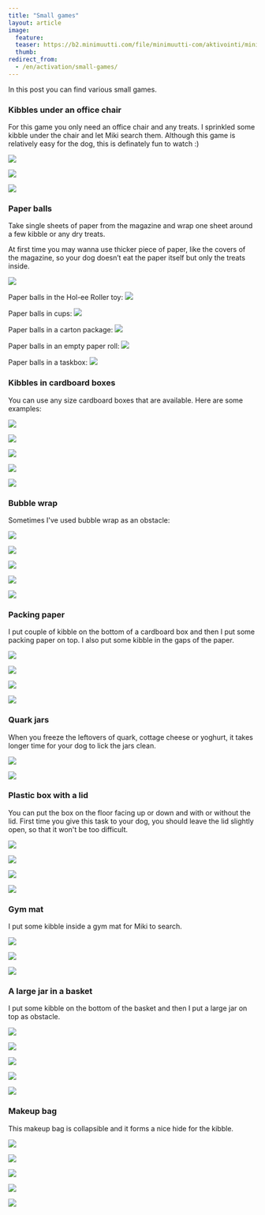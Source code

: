 ```yaml
---
title: "Small games"
layout: article
image:
  feature:
  teaser: https://b2.minimuutti.com/file/minimuutti-com/aktivointi/minitehtavia/DSC51202-245px.jpg
  thumb:
redirect_from:
  - /en/activation/small-games/
---
```


In this post you can find various small games.

### Kibbles under an office chair

For this game you only need an office chair and any treats. I sprinkled some kibble under the chair and let Miki search them. Although this game is relatively easy for the dog, this is definately fun to watch :)

[![](https://b2.minimuutti.com/file/minimuutti-com/aktivointi/minitehtavia/DSC51202-800px.jpg)](https://dl.dropboxusercontent.com/sh/ea1wtnz7z734o12/AABZjOkNfRQNJrRPpK_esh1Ma/aktivointi/minitehtavia/DSC51202.jpg)

[![](https://b2.minimuutti.com/file/minimuutti-com/aktivointi/minitehtavia/DSC51246-800px.jpg)](https://dl.dropboxusercontent.com/sh/ea1wtnz7z734o12/AABflcN8odwfXrjr4kqHc2bUa/aktivointi/minitehtavia/DSC51246.jpg)

[![](https://b2.minimuutti.com/file/minimuutti-com/aktivointi/minitehtavia/DSC51211-800px.jpg)](https://dl.dropboxusercontent.com/sh/ea1wtnz7z734o12/AABsVJMDiSbolVircG1peugOa/aktivointi/minitehtavia/DSC51211.jpg)

### <a name="paperballs">Paper balls</a>

Take single sheets of paper from the magazine and wrap one sheet around a few kibble or any dry treats.

At first time you may wanna use thicker piece of paper, like the covers of the magazine, so your dog doesn’t eat the paper itself but only the treats inside.

[![](https://b2.minimuutti.com/file/minimuutti-com/aktivointi/minitehtavia/DSC52279-800px.jpg)](https://dl.dropboxusercontent.com/sh/ea1wtnz7z734o12/AACXC317JkbAPa5LxtiB7-Z8a/aktivointi/minitehtavia/DSC52279.jpg)

Paper balls in the Hol-ee Roller toy:
[![](https://b2.minimuutti.com/file/minimuutti-com/aktivointi/jw-hol-ee-roller/DSC50501-800px.jpg)](/en/brain-games/jw-hol-ee-roller/)

Paper balls in cups:
[![](https://b2.minimuutti.com/file/minimuutti-com/aktivointi/paperipallot-mukeissa/DSC46322-800px.jpg)](/en/brain-games/paper-balls-in-cups/)

Paper balls in a carton package:
[![](https://b2.minimuutti.com/file/minimuutti-com/aktivointi/kartonkipakkaukset/DSC38178-800px.jpg)](/en/brain-games/carton-packages/)

Paper balls in an empty paper roll:
[![](https://b2.minimuutti.com/file/minimuutti-com/aktivointi/paperirullien-hylsyt/DSC52305-800px.jpg)](/en/brain-games/empty-paper-rolls/)

Paper balls in a taskbox:
[![](https://b2.minimuutti.com/file/minimuutti-com/aktivointi/tehtavalaatikko-paperipalloilla/DS06203-800px.jpg)](/en/brain-games/taskbox-with-paper-balls/)

### Kibbles in cardboard boxes

You can use any size cardboard boxes that are available. Here are some examples:

[![](https://b2.minimuutti.com/file/minimuutti-com/aktivointi/minitehtavia/DSC49081-800px.jpg)](https://dl.dropboxusercontent.com/sh/ea1wtnz7z734o12/AABsj4FmrYfmnOQvtmhdORmga/aktivointi/minitehtavia/DSC49081.jpg)

[![](https://b2.minimuutti.com/file/minimuutti-com/aktivointi/minitehtavia/DSC49080-800px.jpg)](https://dl.dropboxusercontent.com/sh/ea1wtnz7z734o12/AADmuMIJDgtmKzNPxfndbJu_a/aktivointi/minitehtavia/DSC49080.jpg)

[![](https://b2.minimuutti.com/file/minimuutti-com/aktivointi/minitehtavia/DSC47111-800px.jpg)](https://dl.dropboxusercontent.com/sh/ea1wtnz7z734o12/AADcjEiCl1Z7PwxTa4ejvPhXa/aktivointi/minitehtavia/DSC47111.jpg)

[![](https://b2.minimuutti.com/file/minimuutti-com/aktivointi/minitehtavia/DSC47117-800px.jpg)](https://dl.dropboxusercontent.com/sh/ea1wtnz7z734o12/AABaLzn6UH-5srgxpDWzWY35a/aktivointi/minitehtavia/DSC47117.jpg)

[![](https://b2.minimuutti.com/file/minimuutti-com/aktivointi/minitehtavia/DSC47148-800px.jpg)](https://dl.dropboxusercontent.com/sh/ea1wtnz7z734o12/AADbfYLBhSA5EWNKhOuocw1Ma/aktivointi/minitehtavia/DSC47148.jpg)

### Bubble wrap

Sometimes I've used bubble wrap as an obstacle:

[![](https://b2.minimuutti.com/file/minimuutti-com/aktivointi/minitehtavia/DSC49768-800px.jpg)](https://dl.dropboxusercontent.com/sh/ea1wtnz7z734o12/AAAmk6E2_xp2nu0J-ZIId05La/aktivointi/minitehtavia/DSC49768.jpg)

[![](https://b2.minimuutti.com/file/minimuutti-com/aktivointi/minitehtavia/DSC49785-800px.jpg)](https://dl.dropboxusercontent.com/sh/ea1wtnz7z734o12/AAB1OdNJm2SR3zJEHX-XOLwRa/aktivointi/minitehtavia/DSC49785.jpg)

[![](https://b2.minimuutti.com/file/minimuutti-com/aktivointi/minitehtavia/DSC49868-800px.jpg)](https://dl.dropboxusercontent.com/sh/ea1wtnz7z734o12/AAClS7cGMKnTzYVkh-oUVQDZa/aktivointi/minitehtavia/DSC49868.jpg)

[![](https://b2.minimuutti.com/file/minimuutti-com/aktivointi/minitehtavia/DSC51293-800px.jpg)](https://dl.dropboxusercontent.com/sh/ea1wtnz7z734o12/AACWiUfpwsSpfiNSF8aDzCXga/aktivointi/minitehtavia/DSC51293.jpg)

[![](https://b2.minimuutti.com/file/minimuutti-com/aktivointi/minitehtavia/DSC51305-800px.jpg)](https://dl.dropboxusercontent.com/sh/ea1wtnz7z734o12/AABZT4M61uenzEVnun59spa9a/aktivointi/minitehtavia/DSC51305.jpg)

### Packing paper

I put couple of kibble on the bottom of a cardboard box and then I put some packing paper on top. I also put some kibble in the gaps of the paper.

[![](https://b2.minimuutti.com/file/minimuutti-com/aktivointi/minitehtavia/DS00125-800px.jpg)](https://dl.dropboxusercontent.com/sh/ea1wtnz7z734o12/AADDv9b1SZnVPAca30aMOkXsa/aktivointi/minitehtavia/DS00125.jpg)

[![](https://b2.minimuutti.com/file/minimuutti-com/aktivointi/minitehtavia/DS00141-800px.jpg)](https://dl.dropboxusercontent.com/sh/ea1wtnz7z734o12/AAAfdVI-sSkc8iWP8uPD3Rzpa/aktivointi/minitehtavia/DS00141.jpg)

[![](https://b2.minimuutti.com/file/minimuutti-com/aktivointi/minitehtavia/DS00131-800px.jpg)](https://dl.dropboxusercontent.com/sh/ea1wtnz7z734o12/AAA__CIKR6mpmaJ6OWEOLDTla/aktivointi/minitehtavia/DS00131.jpg)

[![](https://b2.minimuutti.com/file/minimuutti-com/aktivointi/minitehtavia/DS00142-800px.jpg)](https://dl.dropboxusercontent.com/sh/ea1wtnz7z734o12/AADFrEHrJ9c8zQqaN7p83097a/aktivointi/minitehtavia/DS00142.jpg)

### Quark jars

When you freeze the leftovers of quark, cottage cheese or yoghurt, it takes longer time for your dog to lick the jars clean.

[![](https://b2.minimuutti.com/file/minimuutti-com/aktivointi/minitehtavia/DSC52392-800px.jpg)](https://dl.dropboxusercontent.com/sh/ea1wtnz7z734o12/AACtiC8WkbCJ3YWp8Mp8xPfxa/aktivointi/minitehtavia/DSC52392.jpg)

[![](https://b2.minimuutti.com/file/minimuutti-com/aktivointi/minitehtavia/DSC52357-800px.jpg)](https://dl.dropboxusercontent.com/sh/ea1wtnz7z734o12/AACcKG-PSBXsW79cFDqCjtwOa/aktivointi/minitehtavia/DSC52357.jpg)

### Plastic box with a lid

You can put the box on the floor facing up or down and with or without the lid. First time you give this task to your dog, you should leave the lid slightly open, so that it won't be too difficult.

[![](https://b2.minimuutti.com/file/minimuutti-com/aktivointi/minitehtavia/DSC56160-800px.jpg)](https://dl.dropboxusercontent.com/sh/ea1wtnz7z734o12/AAD8HjHK1LkJ-fsITENngu3Ma/aktivointi/minitehtavia/DSC56160.jpg)

[![](https://b2.minimuutti.com/file/minimuutti-com/aktivointi/minitehtavia/DSC56154-800px.jpg)](https://dl.dropboxusercontent.com/sh/ea1wtnz7z734o12/AAANPvd1mvQZ8bD0HSTZB-DVa/aktivointi/minitehtavia/DSC56154.jpg)

[![](https://b2.minimuutti.com/file/minimuutti-com/aktivointi/minitehtavia/DSC56191%20%282%29-800px.jpg)](https://dl.dropboxusercontent.com/sh/ea1wtnz7z734o12/AAButV4bDaJGQfcL9JobYOp8a/aktivointi/minitehtavia/DSC56191%20%282%29.jpg)

[![](https://b2.minimuutti.com/file/minimuutti-com/aktivointi/minitehtavia/DSC56206%20%282%29-800px.jpg)](https://dl.dropboxusercontent.com/sh/ea1wtnz7z734o12/AABH1H58jzDQx-iJKTTcnLyPa/aktivointi/minitehtavia/DSC56206%20%282%29.jpg)

### Gym mat

I put some kibble inside a gym mat for Miki to search.

[![](https://b2.minimuutti.com/file/minimuutti-com/aktivointi/minitehtavia/DS01099-800px.jpg)](https://dl.dropboxusercontent.com/sh/ea1wtnz7z734o12/AABTSUGn55t59GpD4w2PLwfFa/aktivointi/minitehtavia/DS01099.jpg)

[![](https://b2.minimuutti.com/file/minimuutti-com/aktivointi/minitehtavia/DS01128-800px.jpg)](https://dl.dropboxusercontent.com/sh/ea1wtnz7z734o12/AABFEBBmCAxorwmI_vaEadhba/aktivointi/minitehtavia/DS01128.jpg)

[![](https://b2.minimuutti.com/file/minimuutti-com/aktivointi/minitehtavia/DS01155-800px.jpg)](https://dl.dropboxusercontent.com/sh/ea1wtnz7z734o12/AAB6RYVi_QaLxtlojl9alc_Ua/aktivointi/minitehtavia/DS01155.jpg)

### A large jar in a basket

I put some kibble on the bottom of the basket and then I put a large jar on top as obstacle.

[![](https://b2.minimuutti.com/file/minimuutti-com/aktivointi/minitehtavia/DS15125-800px.jpg)](https://dl.dropboxusercontent.com/sh/ea1wtnz7z734o12/AAATKqIDmUW-8FWT9wkEwVPva/aktivointi/minitehtavia/DS15125.jpg)

[![](https://b2.minimuutti.com/file/minimuutti-com/aktivointi/minitehtavia/DS15178-800px.jpg)](https://dl.dropboxusercontent.com/sh/ea1wtnz7z734o12/AADjyBqZLQiXjZX0Hji-dAcza/aktivointi/minitehtavia/DS15178.jpg)

[![](https://b2.minimuutti.com/file/minimuutti-com/aktivointi/minitehtavia/DS15214-800px.jpg)](https://dl.dropboxusercontent.com/sh/ea1wtnz7z734o12/AACLyy3tygNKMBnrD7HAd9W0a/aktivointi/minitehtavia/DS15214.jpg)

[![](https://b2.minimuutti.com/file/minimuutti-com/aktivointi/minitehtavia/DS15225-800px.jpg)](https://dl.dropboxusercontent.com/sh/ea1wtnz7z734o12/AAC-R5rpuaWVqTcO5pvFRKBba/aktivointi/minitehtavia/DS15225.jpg)

[![](https://b2.minimuutti.com/file/minimuutti-com/aktivointi/minitehtavia/DS15232-800px.jpg)](https://dl.dropboxusercontent.com/sh/ea1wtnz7z734o12/AAAT0d5fQO_fCD1P5KW4Pl2Da/aktivointi/minitehtavia/DS15232.jpg)

### Makeup bag

This makeup bag is collapsible and it forms a nice hide for the kibble.

[![](https://b2.minimuutti.com/file/minimuutti-com/aktivointi/minitehtavia/DS41961-800px.jpg)](https://dl.dropboxusercontent.com/sh/ea1wtnz7z734o12/AACi9ZmvtX7PmnxkTj3JWe_7a/aktivointi/minitehtavia/DS41961.jpg)

[![](https://b2.minimuutti.com/file/minimuutti-com/aktivointi/minitehtavia/DS41941-800px.jpg)](https://dl.dropboxusercontent.com/sh/ea1wtnz7z734o12/AAC-w4PQ0n1e7XOXThkHSh2Wa/aktivointi/minitehtavia/DS41941.jpg)

[![](https://b2.minimuutti.com/file/minimuutti-com/aktivointi/minitehtavia/DS41991-800px.jpg)](https://dl.dropboxusercontent.com/sh/ea1wtnz7z734o12/AABRjZLJ1u7IyyhX97VP1Y8ja/aktivointi/minitehtavia/DS41991.jpg)

[![](https://b2.minimuutti.com/file/minimuutti-com/aktivointi/minitehtavia/DS41953-800px.jpg)](https://dl.dropboxusercontent.com/sh/ea1wtnz7z734o12/AACrj3VurqtSZrao3nWOdTl-a/aktivointi/minitehtavia/DS41953.jpg)

[![](https://b2.minimuutti.com/file/minimuutti-com/aktivointi/minitehtavia/DS42016-800px.jpg)](https://dl.dropboxusercontent.com/sh/ea1wtnz7z734o12/AAAZ3TOhQ44_rNr7cD2ZF7jFa/aktivointi/minitehtavia/DS42016.jpg)
